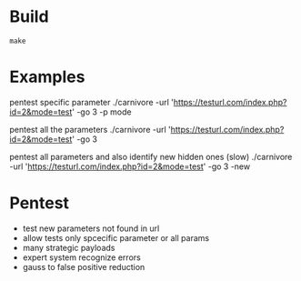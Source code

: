 
# Build

    make

# Examples

pentest specific parameter
    ./carnivore -url 'https://testurl.com/index.php?id=2&mode=test' -go 3 -p mode


pentest all the parameters
    ./carnivore -url 'https://testurl.com/index.php?id=2&mode=test' -go 3 


pentest all parameters and also identify new hidden ones (slow)
    ./carnivore -url 'https://testurl.com/index.php?id=2&mode=test' -go 3 -new



# Pentest 

- test new parameters not found in url
- allow tests only spcecific parameter or all params
- many strategic payloads
- expert system recognize errors
- gauss to false positive reduction